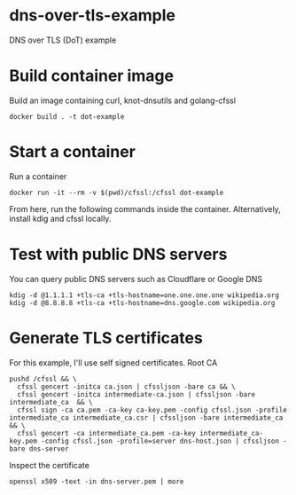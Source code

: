 # dns-over-tls-example
DNS over TLS (DoT) example

# Build container image
Build an image containing curl, knot-dnsutils and golang-cfssl
```
docker build . -t dot-example
```
# Start a container
Run a container
```
docker run -it --rm -v $(pwd)/cfssl:/cfssl dot-example
```
From here, run the following commands inside the container.
Alternatively, install kdig and cfssl locally.

# Test with public DNS servers
You can query public DNS servers such as Cloudflare or Google DNS
```
kdig -d @1.1.1.1 +tls-ca +tls-hostname=one.one.one.one wikipedia.org
kdig -d @8.8.8.8 +tls-ca +tls-hostname=dns.google.com wikipedia.org
```

# Generate TLS certificates
For this example, I'll use self signed certificates.
Root CA
```
pushd /cfssl && \
  cfssl gencert -initca ca.json | cfssljson -bare ca && \
  cfssl gencert -initca intermediate-ca.json | cfssljson -bare intermediate_ca  && \
  cfssl sign -ca ca.pem -ca-key ca-key.pem -config cfssl.json -profile intermediate_ca intermediate_ca.csr | cfssljson -bare intermediate_ca  && \
  cfssl gencert -ca intermediate_ca.pem -ca-key intermediate_ca-key.pem -config cfssl.json -profile=server dns-host.json | cfssljson -bare dns-server
```
Inspect the certificate
```
openssl x509 -text -in dns-server.pem | more
```